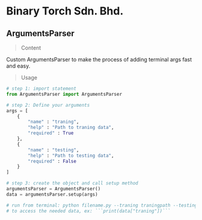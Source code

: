 # Binary Torch Sdn. Bhd.

## ArgumentsParser

> Content

Custom ArgumentsParser to make the process of adding terminal args fast and easy.

> Usage

```python
# step 1: import statement
from ArgumentsParser import ArgumentsParser

# step 2: Define your arguments
args = [
	{
		"name" : "traning",
		"help" : "Path to traning data",
		"required" : True
	},
	{
		"name" : "testing",
		"help" : "Path to testing data",
		"required" : False
	}
]

# step 3: create the object and call setup method
argumentsParser = ArgumentsParser()
data = argumentsParser.setup(args)

# run from terminal: python filename.py --traning traningpath --testing testingpath
# to access the needed data, ex: ```print(data["traning"])```

```
